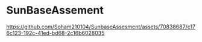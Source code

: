 # SunBaseAssement

 


https://github.com/Soham210104/SunbaseAssesment/assets/70838687/c176c123-192c-41ed-bd68-2c16b6028035

